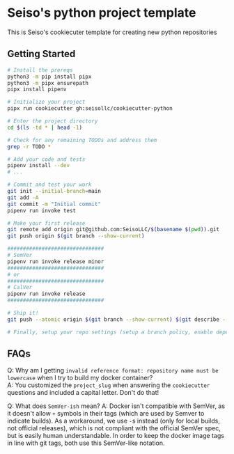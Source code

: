 # Seiso's python project template
This is Seiso's cookiecuter template for creating new python repositories

## Getting Started
```bash
# Install the prereqs
python3 -m pip install pipx
python3 -m pipx ensurepath
pipx install pipenv

# Initialize your project
pipx run cookiecutter gh:seisollc/cookiecutter-python

# Enter the project directory
cd $(ls -td * | head -1)

# Check for any remaining TODOs and address them
grep -r TODO *

# Add your code and tests
pipenv install --dev
# ...

# Commit and test your work
git init --initial-branch=main
git add -A
git commit -m "Initial commit"
pipenv run invoke test

# Make your first release
git remote add origin git@github.com:SeisoLLC/$(basename $(pwd)).git
git push origin $(git branch --show-current)

###############################
# SemVer
pipenv run invoke release minor
###############################
# or
###############################
# CalVer
pipenv run invoke release
###############################

# Ship it!
git push --atomic origin $(git branch --show-current) $(git describe --tags)

# Finally, setup your repo settings (setup a branch policy, enable dependabot, add docker hub secrets, etc...)
```

## FAQs
Q: Why am I getting `invalid reference format: repository name must be lowercase` when I try to build my docker container?  
A: You customized the `project_slug` when answering the `cookiecutter` questions and included a capital letter. Don't do that!  

Q: What does `SemVer-ish` mean?
A: Docker isn't compatible with SemVer, as it doesn't allow `+` symbols in their tags (which are used by Semver to indicate builds). As a workaround, we use `-`s instead (only for local builds, not official releases), which is not compliant with the official SemVer spec, but is easily human understandable. In order to keep the docker image tags in line with git tags, both use this SemVer-like notation.
